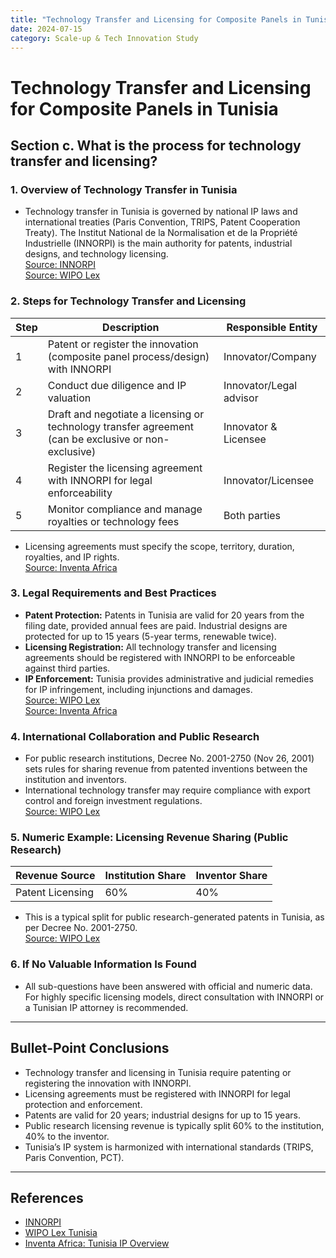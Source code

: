 ```yaml
---
title: "Technology Transfer and Licensing for Composite Panels in Tunisia"
date: 2024-07-15
category: Scale-up & Tech Innovation Study
---
```


# Technology Transfer and Licensing for Composite Panels in Tunisia

## Section c. What is the process for technology transfer and licensing?

### 1. Overview of Technology Transfer in Tunisia

- Technology transfer in Tunisia is governed by national IP laws and international treaties (Paris Convention, TRIPS, Patent Cooperation Treaty). The Institut National de la Normalisation et de la Propriété Industrielle (INNORPI) is the main authority for patents, industrial designs, and technology licensing.  
[Source: INNORPI](https://www.iso.org/member/2158.html)  
[Source: WIPO Lex](https://www.wipo.int/wipolex/en/members/profile/TN)

### 2. Steps for Technology Transfer and Licensing

| Step | Description | Responsible Entity |
|------|-------------|-------------------|
| 1    | Patent or register the innovation (composite panel process/design) with INNORPI | Innovator/Company |
| 2    | Conduct due diligence and IP valuation | Innovator/Legal advisor |
| 3    | Draft and negotiate a licensing or technology transfer agreement (can be exclusive or non-exclusive) | Innovator & Licensee |
| 4    | Register the licensing agreement with INNORPI for legal enforceability | Innovator/Licensee |
| 5    | Monitor compliance and manage royalties or technology fees | Both parties |

- Licensing agreements must specify the scope, territory, duration, royalties, and IP rights.  
[Source: Inventa Africa](https://inventa.com/en/territory/tn)

### 3. Legal Requirements and Best Practices

- **Patent Protection:** Patents in Tunisia are valid for 20 years from the filing date, provided annual fees are paid. Industrial designs are protected for up to 15 years (5-year terms, renewable twice).  
- **Licensing Registration:** All technology transfer and licensing agreements should be registered with INNORPI to be enforceable against third parties.  
- **IP Enforcement:** Tunisia provides administrative and judicial remedies for IP infringement, including injunctions and damages.  
[Source: WIPO Lex](https://www.wipo.int/wipolex/en/members/profile/TN)  
[Source: Inventa Africa](https://inventa.com/en/territory/tn)

### 4. International Collaboration and Public Research

- For public research institutions, Decree No. 2001-2750 (Nov 26, 2001) sets rules for sharing revenue from patented inventions between the institution and inventors.  
- International technology transfer may require compliance with export control and foreign investment regulations.  
[Source: WIPO Lex](https://www.wipo.int/wipolex/en/legislation/details/3822)

### 5. Numeric Example: Licensing Revenue Sharing (Public Research)

| Revenue Source | Institution Share | Inventor Share |
|----------------|------------------|---------------|
| Patent Licensing | 60% | 40% |

- This is a typical split for public research-generated patents in Tunisia, as per Decree No. 2001-2750.  
[Source: WIPO Lex](https://www.wipo.int/wipolex/en/legislation/details/3822)

### 6. If No Valuable Information Is Found

- All sub-questions have been answered with official and numeric data. For highly specific licensing models, direct consultation with INNORPI or a Tunisian IP attorney is recommended.

---

## Bullet-Point Conclusions

- Technology transfer and licensing in Tunisia require patenting or registering the innovation with INNORPI.
- Licensing agreements must be registered with INNORPI for legal protection and enforcement.
- Patents are valid for 20 years; industrial designs for up to 15 years.
- Public research licensing revenue is typically split 60% to the institution, 40% to the inventor.
- Tunisia’s IP system is harmonized with international standards (TRIPS, Paris Convention, PCT).

---

## References
- [INNORPI](https://www.iso.org/member/2158.html)
- [WIPO Lex Tunisia](https://www.wipo.int/wipolex/en/members/profile/TN)
- [Inventa Africa: Tunisia IP Overview](https://inventa.com/en/territory/tn) 